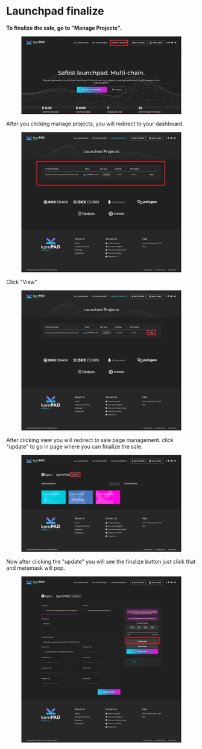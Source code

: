 # Launchpad finalize

**To finalize the sale, go to "Manage Projects".**

<figure><img src="../.gitbook/assets/manage-project (1).png" alt=""><figcaption></figcaption></figure>

After you clicking manage projects, you will redirect to your dashboard.

<figure><img src="../.gitbook/assets/Project-created.png" alt=""><figcaption></figcaption></figure>

Click "View"

<figure><img src="../.gitbook/assets/click-view.png" alt=""><figcaption></figcaption></figure>

After clicking view you will redirect to sale page management. click "update" to go in page where you can finalize the sale.

<figure><img src="../.gitbook/assets/update.png" alt=""><figcaption></figcaption></figure>

Now after clicking the "update" you will see the finalize button just click that and metamask will pop.

<figure><img src="../.gitbook/assets/click-finalize.png" alt=""><figcaption></figcaption></figure>
